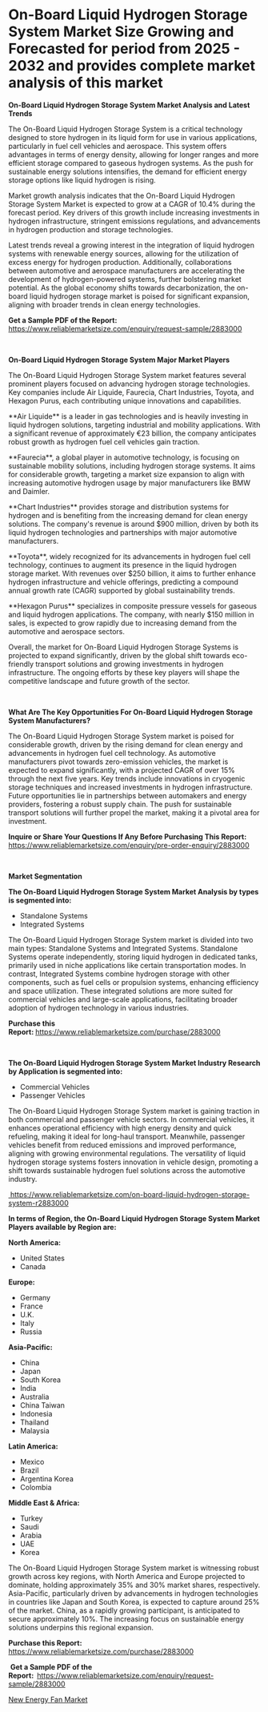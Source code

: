 <p><h1>On-Board Liquid Hydrogen Storage System Market Size Growing and Forecasted for period from 2025 - 2032 and provides complete market analysis of this market</h1></p><p><strong>On-Board Liquid Hydrogen Storage System Market Analysis and Latest Trends</strong></p>
<p><p>The On-Board Liquid Hydrogen Storage System is a critical technology designed to store hydrogen in its liquid form for use in various applications, particularly in fuel cell vehicles and aerospace. This system offers advantages in terms of energy density, allowing for longer ranges and more efficient storage compared to gaseous hydrogen systems. As the push for sustainable energy solutions intensifies, the demand for efficient energy storage options like liquid hydrogen is rising.</p><p>Market growth analysis indicates that the On-Board Liquid Hydrogen Storage System Market is expected to grow at a CAGR of 10.4% during the forecast period. Key drivers of this growth include increasing investments in hydrogen infrastructure, stringent emissions regulations, and advancements in hydrogen production and storage technologies. </p><p>Latest trends reveal a growing interest in the integration of liquid hydrogen systems with renewable energy sources, allowing for the utilization of excess energy for hydrogen production. Additionally, collaborations between automotive and aerospace manufacturers are accelerating the development of hydrogen-powered systems, further bolstering market potential. As the global economy shifts towards decarbonization, the on-board liquid hydrogen storage market is poised for significant expansion, aligning with broader trends in clean energy technologies.</p></p>
<p><strong>Get a Sample PDF of the Report:&nbsp;</strong> <a href="https://www.reliablemarketsize.com/enquiry/request-sample/2883000?utm_campaign=3178&utm_medium=2&utm_source=Github&utm_content=ia&utm_term=13032025&utm_id=on-board-liquid-hydrogen-storage-system">https://www.reliablemarketsize.com/enquiry/request-sample/2883000</a></p>
<p>&nbsp;</p>
<p><strong>On-Board Liquid Hydrogen Storage System Major Market Players</strong></p>
<p><p>The On-Board Liquid Hydrogen Storage System market features several prominent players focused on advancing hydrogen storage technologies. Key companies include Air Liquide, Faurecia, Chart Industries, Toyota, and Hexagon Purus, each contributing unique innovations and capabilities.</p><p>**Air Liquide** is a leader in gas technologies and is heavily investing in liquid hydrogen solutions, targeting industrial and mobility applications. With a significant revenue of approximately €23 billion, the company anticipates robust growth as hydrogen fuel cell vehicles gain traction.</p><p>**Faurecia**, a global player in automotive technology, is focusing on sustainable mobility solutions, including hydrogen storage systems. It aims for considerable growth, targeting a market size expansion to align with increasing automotive hydrogen usage by major manufacturers like BMW and Daimler.</p><p>**Chart Industries** provides storage and distribution systems for hydrogen and is benefiting from the increasing demand for clean energy solutions. The company's revenue is around $900 million, driven by both its liquid hydrogen technologies and partnerships with major automotive manufacturers.</p><p>**Toyota**, widely recognized for its advancements in hydrogen fuel cell technology, continues to augment its presence in the liquid hydrogen storage market. With revenues over $250 billion, it aims to further enhance hydrogen infrastructure and vehicle offerings, predicting a compound annual growth rate (CAGR) supported by global sustainability trends.</p><p>**Hexagon Purus** specializes in composite pressure vessels for gaseous and liquid hydrogen applications. The company, with nearly $150 million in sales, is expected to grow rapidly due to increasing demand from the automotive and aerospace sectors.</p><p>Overall, the market for On-Board Liquid Hydrogen Storage Systems is projected to expand significantly, driven by the global shift towards eco-friendly transport solutions and growing investments in hydrogen infrastructure. The ongoing efforts by these key players will shape the competitive landscape and future growth of the sector.</p></p>
<p>&nbsp;</p>
<p><strong>What Are The Key Opportunities For On-Board Liquid Hydrogen Storage System Manufacturers?</strong></p>
<p><p>The On-Board Liquid Hydrogen Storage System market is poised for considerable growth, driven by the rising demand for clean energy and advancements in hydrogen fuel cell technology. As automotive manufacturers pivot towards zero-emission vehicles, the market is expected to expand significantly, with a projected CAGR of over 15% through the next five years. Key trends include innovations in cryogenic storage techniques and increased investments in hydrogen infrastructure. Future opportunities lie in partnerships between automakers and energy providers, fostering a robust supply chain. The push for sustainable transport solutions will further propel the market, making it a pivotal area for investment.</p></p>
<p><strong>Inquire or Share Your Questions If Any Before Purchasing This Report:</strong> <a href="https://www.reliablemarketsize.com/enquiry/pre-order-enquiry/2883000?utm_campaign=3178&utm_medium=2&utm_source=Github&utm_content=ia&utm_term=13032025&utm_id=on-board-liquid-hydrogen-storage-system">https://www.reliablemarketsize.com/enquiry/pre-order-enquiry/2883000</a></p>
<p>&nbsp;</p>
<p><strong>Market Segmentation</strong></p>
<p><strong>The On-Board Liquid Hydrogen Storage System Market Analysis by types is segmented into:</strong></p>
<p><ul><li>Standalone Systems</li><li>Integrated Systems</li></ul></p>
<p><p>The On-Board Liquid Hydrogen Storage System market is divided into two main types: Standalone Systems and Integrated Systems. Standalone Systems operate independently, storing liquid hydrogen in dedicated tanks, primarily used in niche applications like certain transportation modes. In contrast, Integrated Systems combine hydrogen storage with other components, such as fuel cells or propulsion systems, enhancing efficiency and space utilization. These integrated solutions are more suited for commercial vehicles and large-scale applications, facilitating broader adoption of hydrogen technology in various industries.</p></p>
<p><strong>Purchase this Report:&nbsp;</strong><a href="https://www.reliablemarketsize.com/purchase/2883000?utm_campaign=3178&utm_medium=2&utm_source=Github&utm_content=ia&utm_term=13032025&utm_id=on-board-liquid-hydrogen-storage-system">https://www.reliablemarketsize.com/purchase/2883000</a></p>
<p>&nbsp;</p>
<p><strong>The On-Board Liquid Hydrogen Storage System Market Industry Research by Application is segmented into:</strong></p>
<p><ul><li>Commercial Vehicles</li><li>Passenger Vehicles</li></ul></p>
<p><p>The On-Board Liquid Hydrogen Storage System market is gaining traction in both commercial and passenger vehicle sectors. In commercial vehicles, it enhances operational efficiency with high energy density and quick refueling, making it ideal for long-haul transport. Meanwhile, passenger vehicles benefit from reduced emissions and improved performance, aligning with growing environmental regulations. The versatility of liquid hydrogen storage systems fosters innovation in vehicle design, promoting a shift towards sustainable hydrogen fuel solutions across the automotive industry.</p></p>
<p><a href="https://www.reliablemarketsize.com/on-board-liquid-hydrogen-storage-system-r2883000?utm_campaign=3178&utm_medium=2&utm_source=Github&utm_content=ia&utm_term=13032025&utm_id=on-board-liquid-hydrogen-storage-system">&nbsp;https://www.reliablemarketsize.com/on-board-liquid-hydrogen-storage-system-r2883000</a></p>
<p><strong>In terms of Region, the On-Board Liquid Hydrogen Storage System Market Players available by Region are:</strong></p>
<p>
    <p> <strong> North America: </strong>
        <ul>
            <li>United States</li>
            <li>Canada</li>
        </ul>
        </p> 
    <p> <strong> Europe: </strong>
        <ul>
            <li>Germany</li>
            <li>France</li>
            <li>U.K.</li>
            <li>Italy</li>
            <li>Russia</li>
        </ul>
        </p> 
    <p> <strong> Asia-Pacific: </strong>
        <ul>
            <li>China</li>
            <li>Japan</li>
            <li>South Korea</li>
            <li>India</li>
            <li>Australia</li>
            <li>China Taiwan</li>
            <li>Indonesia</li>
            <li>Thailand</li>
            <li>Malaysia</li>
        </ul>
        </p> 
    <p> <strong> Latin America: </strong>
        <ul>
            <li>Mexico</li>
            <li>Brazil</li>
            <li>Argentina Korea</li>
            <li>Colombia</li>
        </ul>
        </p> 
    <p> <strong> Middle East & Africa: </strong>
        <ul>
            <li>Turkey</li>
            <li>Saudi</li>
            <li>Arabia</li>
            <li>UAE</li>
            <li>Korea</li>
        </ul>
    </p>
    </p>
<p><p>The On-Board Liquid Hydrogen Storage System market is witnessing robust growth across key regions, with North America and Europe projected to dominate, holding approximately 35% and 30% market shares, respectively. Asia-Pacific, particularly driven by advancements in hydrogen technologies in countries like Japan and South Korea, is expected to capture around 25% of the market. China, as a rapidly growing participant, is anticipated to secure approximately 10%. The increasing focus on sustainable energy solutions underpins this regional expansion.</p></p>
<p><strong>Purchase this Report: </strong><a href="https://www.reliablemarketsize.com/purchase/2883000?utm_campaign=3178&utm_medium=2&utm_source=Github&utm_content=ia&utm_term=13032025&utm_id=on-board-liquid-hydrogen-storage-system">https://www.reliablemarketsize.com/purchase/2883000</a></p>
<p>&nbsp;<strong>Get a Sample PDF of the Report:&nbsp;&nbsp;</strong><a href="https://www.reliablemarketsize.com/enquiry/request-sample/2883000?utm_campaign=3178&utm_medium=2&utm_source=Github&utm_content=ia&utm_term=13032025&utm_id=on-board-liquid-hydrogen-storage-system">https://www.reliablemarketsize.com/enquiry/request-sample/2883000</a></p>
<p><strong></strong></p>
<p><p><a href="https://github.com/jhamygunler/Market-Research-Report-List-1/blob/main/new-energy-fan-market.md?utm_campaign=3178&utm_medium=2&utm_source=Github&utm_content=ia&utm_term=13032025&utm_id=on-board-liquid-hydrogen-storage-system">New Energy Fan Market</a></p></p>
